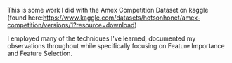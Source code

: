 This is some work I did with the Amex Competition Dataset on kaggle (found here:https://www.kaggle.com/datasets/hotsonhonet/amex-competition/versions/1?resource=download)

I employed many of the techniques I've learned, documented my observations throughout while specifically focusing on Feature Importance and Feature Selection.
